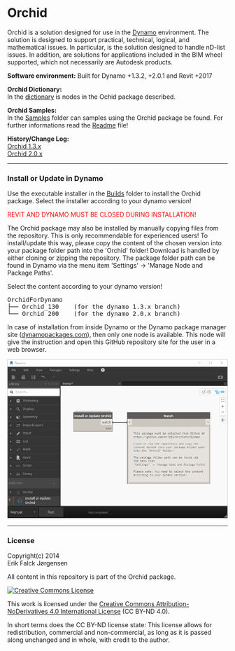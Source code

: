 ﻿# Orchid  
Orchid is a solution designed for use in the [Dynamo](http://dynamobim.org) environment. The solution is designed to support practical, technical, logical, and mathematical issues. In particular, is the solution designed to handle nD-list issues. In addition, are solutions for applications included in the BIM wheel supported, which not necessarily are Autodesk products.  
  
**Software environment:** Built for Dynamo +1.3.2, +2.0.1 and Revit +2017  
  
**Orchid Dictionary:**  
In the <a href="https://erfajo.github.io/dictionary/index.html" target="_blank">dictionary</a> is nodes in the Ochid package described.  
  
**Orchid Samples:**  
In the [Samples](Samples) folder can samples using the Orchid package be found. For further informations read the [Readme](Samples/readme.md) file!  
  
**History/Change Log:**  
<a href="Orchid_130.md">Orchid 1.3.x</a>  
<a href="Orchid_200.md">Orchid 2.0.x</a>  
  
---
### Install or Update in Dynamo  
Use the executable installer in the [Builds](Builds) folder to install the Orchid package. Select the installer according to your dynamo version!  

<span style="color:red">REVIT AND DYNAMO MUST BE CLOSED DURING INSTALLATION!</span>  

The Orchid package may also be installed by manually copying files from the repository. This is only recommendable for experienced users! To install/update this way, please copy the content of the chosen version into your package folder path into the 'Orchid' folder! Download is handled by either cloning or zipping the repository. The package folder path can be found in Dynamo via the menu item 'Settings' -> 'Manage Node and Package Paths'.  

Select the content according to your dynamo version!  
<pre>
OrchidForDynamo
├── Orchid_130    (for the dynamo 1.3.x branch)  
└── Orchid_200    (for the dynamo 2.0.x branch)  
</pre>

In case of installation from inside Dynamo or the Dynamo package manager site (<a href="https://dynamopackages.com" target="_blank">dynamopackages.com</a>), then only one node is available. This node will give the instruction and open this GitHub repository site for the user in a web browser.  

<img src="defaultInstall.png" width="720" />  

---
### License  
Copyright(c) 2014  
Erik Falck Jørgensen  
  
All content in this repository is part of the Orchid package.  
  
<a rel="license" href="http://creativecommons.org/licenses/by-nd/4.0/">
<img alt="Creative Commons License" style="border-width:0" src="https://i.creativecommons.org/l/by-nd/4.0/88x31.png" /></a>  
  
This work is licensed under the <a rel="license" href="http://creativecommons.org/licenses/by-nd/4.0/">
Creative Commons Attribution-NoDerivatives 4.0 International License</a> (CC BY-ND 4.0).  
  
In short terms does the CC BY-ND license state: This license allows for redistribution, commercial and non-commercial, as long as it is passed along unchanged and in whole, with credit to the author.  
